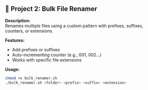 ## 📝 Project 2: Bulk File Renamer

**Description:**  
Renames multiple files using a custom pattern with prefixes, suffixes, counters, or extensions.

**Features:**
- Add prefixes or suffixes
- Auto-incrementing counter (e.g., 001, 002…)
- Works with specific file extensions

**Usage:**
```bash
chmod +x bulk_renamer.sh
./bulk_renamer.sh <folder> <prefix> <suffix> <extension>
